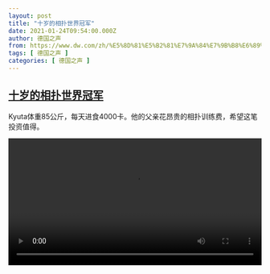 ```yaml
---
layout: post
title: "十岁的相扑世界冠军"
date: 2021-01-24T09:54:00.000Z
author: 德国之声
from: https://www.dw.com/zh/%E5%8D%81%E5%B2%81%E7%9A%84%E7%9B%B8%E6%89%91%E4%B8%96%E7%95%8C%E5%86%A0%E5%86%9B/a-56277696
tags: [ 德国之声 ]
categories: [ 德国之声 ]
---
```

<!--1611482040000-->
[十岁的相扑世界冠军](https://www.dw.com/zh/%E5%8D%81%E5%B2%81%E7%9A%84%E7%9B%B8%E6%89%91%E4%B8%96%E7%95%8C%E5%86%A0%E5%86%9B/a-56277696)
------

<div>
<p>Kyuta体重85公斤，每天进食4000卡。他的父亲花昂贵的相扑训练费，希望这笔投资值得。</small></p><video src="https://tvdownloaddw-a.akamaihd.net/dwtv_video/flv/vdt_zh/2021/bchi210119_001_0de87bchi_210119_sumo_sd_sor.mp4" controls style="width:100%"></video>
</div>
